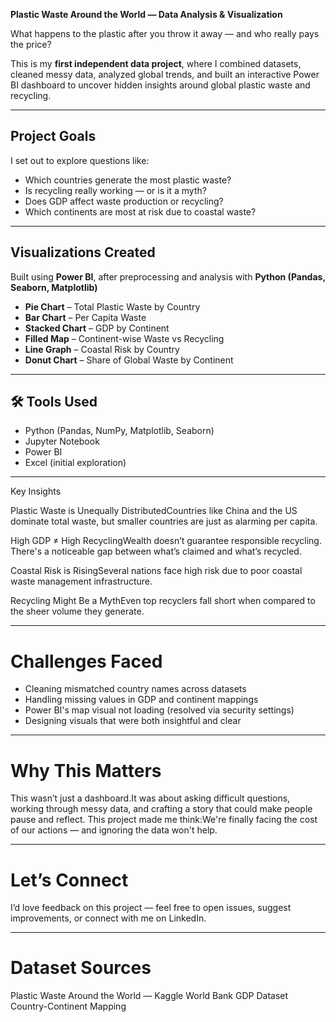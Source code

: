 **Plastic Waste Around the World — Data Analysis & Visualization**

What happens to the plastic after you throw it away — and who really pays the price?

This is my **first independent data project**, where I combined datasets, cleaned messy data, analyzed global trends, and built an interactive Power BI dashboard to uncover hidden insights around global plastic waste and recycling.

---

## Project Goals

I set out to explore questions like:

- Which countries generate the most plastic waste?
- Is recycling really working — or is it a myth?
- Does GDP affect waste production or recycling?
- Which continents are most at risk due to coastal waste?

---

## Visualizations Created

Built using **Power BI**, after preprocessing and analysis with **Python (Pandas, Seaborn, Matplotlib)**

-  **Pie Chart** – Total Plastic Waste by Country
-  **Bar Chart** – Per Capita Waste
-  **Stacked Chart** – GDP by Continent
-  **Filled Map** – Continent-wise Waste vs Recycling
-  **Line Graph** – Coastal Risk by Country
-  **Donut Chart** – Share of Global Waste by Continent

---

## 🛠️ Tools Used

- Python (Pandas, NumPy, Matplotlib, Seaborn)
- Jupyter Notebook
- Power BI
- Excel (initial exploration)


---
Key Insights

Plastic Waste is Unequally DistributedCountries like China and the US dominate total waste, but smaller countries are just as alarming per capita.

High GDP ≠ High RecyclingWealth doesn’t guarantee responsible recycling. There's a noticeable gap between what’s claimed and what’s recycled.

Coastal Risk is RisingSeveral nations face high risk due to poor coastal waste management infrastructure.

Recycling Might Be a MythEven top recyclers fall short when compared to the sheer volume they generate.

---

# Challenges Faced

- Cleaning mismatched country names across datasets
- Handling missing values in GDP and continent mappings
- Power BI's map visual not loading (resolved via security settings)
- Designing visuals that were both insightful and clear

---
# Why This Matters

This wasn’t just a dashboard.It was about asking difficult questions, working through messy data, and crafting a story that could make people pause and reflect.
This project made me think:We're finally facing the cost of our actions — and ignoring the data won't help.

---
# Let’s Connect

I’d love feedback on this project — feel free to open issues, suggest improvements, or connect with me on LinkedIn.

---

# Dataset Sources

Plastic Waste Around the World — Kaggle
World Bank GDP Dataset
Country-Continent Mapping
